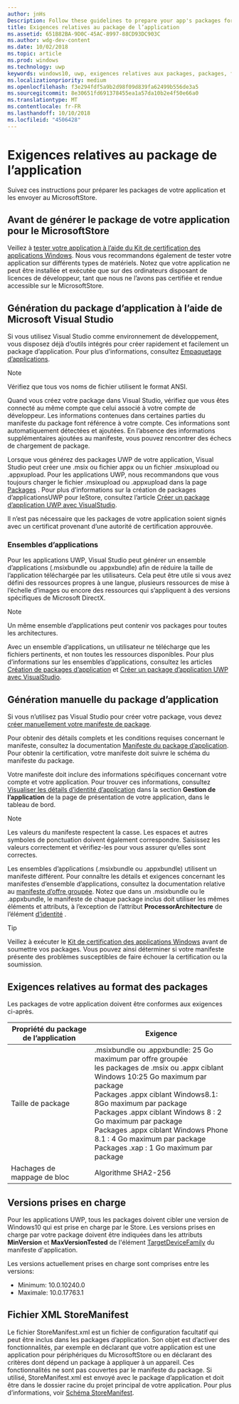 ```yaml
---
author: jnHs
Description: Follow these guidelines to prepare your app's packages for submission to the Microsoft Store.
title: Exigences relatives au package de l’application
ms.assetid: 651B82BA-9D0C-45AC-8997-88CD93DC903C
ms.author: wdg-dev-content
ms.date: 10/02/2018
ms.topic: article
ms.prod: windows
ms.technology: uwp
keywords: windows10, uwp, exigences relatives aux packages, packages, format du package, version prise en charge, soumettre
ms.localizationpriority: medium
ms.openlocfilehash: f3e294fdf5a9b2d98f09d839fa62499b556de3a5
ms.sourcegitcommit: 8e30651fd691378455ea1a57da10b2e4f50e66a0
ms.translationtype: MT
ms.contentlocale: fr-FR
ms.lasthandoff: 10/10/2018
ms.locfileid: "4506428"
---
```

# <a name="app-package-requirements"></a>Exigences relatives au package de l’application

Suivez ces instructions pour préparer les packages de votre application et les envoyer au MicrosoftStore.

## <a name="before-you-build-your-apps-package-for-the-microsoft-store"></a>Avant de générer le package de votre application pour le MicrosoftStore

Veillez à [tester votre application à l’aide du Kit de certification des applications Windows](../debug-test-perf/windows-app-certification-kit.md). Nous vous recommandons également de tester votre application sur différents types de matériels. Notez que votre application ne peut être installée et exécutée que sur des ordinateurs disposant de licences de développeur, tant que nous ne l’avons pas certifiée et rendue accessible sur le MicrosoftStore.

## <a name="building-the-app-package-using-microsoft-visual-studio"></a>Génération du package d’application à l’aide de Microsoft Visual Studio

Si vous utilisez Visual Studio comme environnement de développement, vous disposez déjà d’outils intégrés pour créer rapidement et facilement un package d’application. Pour plus d’informations, consultez [Empaquetage d’applications](../packaging/index.md).

> [!NOTE]
> Vérifiez que tous vos noms de fichier utilisent le format ANSI. 

Quand vous créez votre package dans Visual Studio, vérifiez que vous êtes connecté au même compte que celui associé à votre compte de développeur. Les informations contenues dans certaines parties du manifeste du package font référence à votre compte. Ces informations sont automatiquement détectées et ajoutées. En l’absence des informations supplémentaires ajoutées au manifeste, vous pouvez rencontrer des échecs de chargement de package. 

Lorsque vous générez des packages UWP de votre application, Visual Studio peut créer une .msix ou fichier appx ou un fichier .msixupload ou .appxupload. Pour les applications UWP, nous recommandons que vous toujours charger le fichier .msixupload ou .appxupload dans la page [Packages](upload-app-packages.md) . Pour plus d’informations sur la création de packages d’applicationsUWP pour leStore, consultez l’article [Créer un package d’application UWP avec VisualStudio](../packaging/packaging-uwp-apps.md).

Il n’est pas nécessaire que les packages de votre application soient signés avec un certificat provenant d’une autorité de certification approuvée.


### <a name="app-bundles"></a>Ensembles d’applications

Pour les applications UWP, Visual Studio peut générer un ensemble d’applications (.msixbundle ou .appxbundle) afin de réduire la taille de l’application téléchargée par les utilisateurs. Cela peut être utile si vous avez défini des ressources propres à une langue, plusieurs ressources de mise à l’échelle d’images ou encore des ressources qui s’appliquent à des versions spécifiques de Microsoft DirectX.

> [!NOTE]
> Un même ensemble d’applications peut contenir vos packages pour toutes les architectures.

Avec un ensemble d’applications, un utilisateur ne télécharge que les fichiers pertinents, et non toutes les ressources disponibles. Pour plus d’informations sur les ensembles d’applications, consultez les articles [Création de packages d’application](../packaging/index.md) et [Créer un package d’application UWP avec VisualStudio](../packaging/packaging-uwp-apps.md).


## <a name="building-the-app-package-manually"></a>Génération manuelle du package d’application

Si vous n’utilisez pas Visual Studio pour créer votre package, vous devez [créer manuellement votre manifeste de package](https://docs.microsoft.com/uwp/schemas/appxpackage/how-to-create-a-package-manifest-manually).

Pour obtenir des détails complets et les conditions requises concernant le manifeste, consultez la documentation [Manifeste du package d’application](https://docs.microsoft.com/uwp/schemas/appxpackage/appx-package-manifest). Pour obtenir la certification, votre manifeste doit suivre le schéma du manifeste du package.

Votre manifeste doit inclure des informations spécifiques concernant votre compte et votre application. Pour trouver ces informations, consultez [Visualiser les détails d’identité d’application](view-app-identity-details.md) dans la section **Gestion de l’application** de la page de présentation de votre application, dans le tableau de bord.

> [!NOTE]
> Les valeurs du manifeste respectent la casse. Les espaces et autres symboles de ponctuation doivent également correspondre. Saisissez les valeurs correctement et vérifiez-les pour vous assurer qu’elles sont correctes.


Les ensembles d’applications (.msixbundle ou .appxbundle) utilisent un manifeste différent. Pour connaître les détails et exigences concernant les manifestes d’ensemble d’applications, consultez la documentation relative au [manifeste d’offre groupée](https://docs.microsoft.com/uwp/schemas/bundlemanifestschema/bundle-manifest). Notez que dans un .msixbundle ou le .appxbundle, le manifeste de chaque package inclus doit utiliser les mêmes éléments et attributs, à l’exception de l’attribut **ProcessorArchitecture** de l’élément [d’identité](https://docs.microsoft.com/uwp/schemas/appxpackage/uapmanifestschema/element-identity) .

> [!TIP]
> Veillez à exécuter le [Kit de certification des applications Windows](../debug-test-perf/windows-app-certification-kit.md) avant de soumettre vos packages. Vous pouvez ainsi déterminer si votre manifeste présente des problèmes susceptibles de faire échouer la certification ou la soumission.


## <a name="package-format-requirements"></a>Exigences relatives au format des packages

Les packages de votre application doivent être conformes aux exigences ci-après.

| Propriété du package de l’application | Exigence                                                          |
|----------------------|----------------------------------------------------------------------|
| Taille de package         | .msixbundle ou .appxbundle: 25 Go maximum par offre groupée <br>les packages de .msix ou .appx ciblant Windows 10:25 Go maximum par package<br>Packages .appx ciblant Windows8.1: 8Go maximum par package <br> Packages .appx ciblant Windows 8 : 2 Go maximum par package <br> Packages .appx ciblant Windows Phone 8.1 : 4 Go maximum par package <br> Packages .xap : 1 Go maximum par package                                                                           |
| Hachages de mappage de bloc     | Algorithme SHA2-256                                                   |


## <a name="supported-versions"></a>Versions prises en charge

Pour les applications UWP, tous les packages doivent cibler une version de Windows10 qui est prise en charge par le Store. Les versions prises en charge par votre package doivent être indiquées dans les attributs **MinVersion** et **MaxVersionTested** de l'élément [TargetDeviceFamily](https://docs.microsoft.com/uwp/schemas/appxpackage/uapmanifestschema/element-targetdevicefamily) du manifeste d'application.

Les versions actuellement prises en charge sont comprises entre les versions: 
- Minimum: 10.0.10240.0
- Maximale: 10.0.17763.1


## <a name="storemanifest-xml-file"></a>Fichier XML StoreManifest

Le fichier StoreManifest.xml est un fichier de configuration facultatif qui peut être inclus dans les packages d’application. Son objet est d’activer des fonctionnalités, par exemple en déclarant que votre application est une application pour périphériques du MicrosoftStore ou en déclarant des critères dont dépend un package à appliquer à un appareil. Ces fonctionnalités ne sont pas couvertes par le manifeste du package. Si utilisé, StoreManifest.xml est envoyé avec le package d’application et doit être dans le dossier racine du projet principal de votre application. Pour plus d’informations, voir [Schéma StoreManifest](https://docs.microsoft.com/uwp/schemas/storemanifest/store-manifest-schema-portal).

 

 




